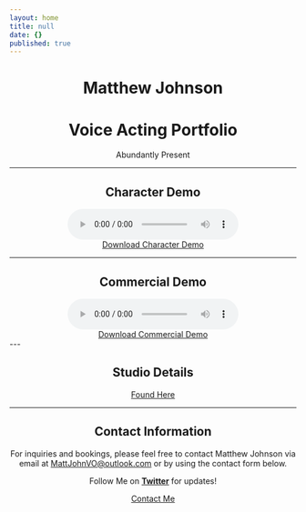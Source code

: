 ```yaml
---
layout: home
title: null
date: {}
published: true
---
```

<div align="center">
  <h1>Matthew Johnson</h1>
  <h1>Voice Acting Portfolio</h1>

  Abundantly Present
</div>

----

<div align="center">
  <h2>Character Demo</h2>
</div>


<div style="text-align:center;">

<div class="audio-container">
  <audio controls>
    <source src="/assets/audio/Matthew Johnson Character Demo.mp3" type="audio/mp3">
    Your browser does not support the audio tag.
  </audio>
</div>

<div class="audio-container">
  <a class="download-button highlighted" href="/assets/audio/Matthew Johnson Character Demo.mp3" download>Download Character Demo</a>
</div>

</div>

---
<div style="text-align:center;">

<h2>Commercial Demo</h2>

<div style="text-align:center;">

<div class="audio-container">
  <audio controls>
    <source src="/assets/audio/Matthew_Johnson_Commercial Demo.mp3" type="audio/mp3">
    Your browser does not support the audio tag.
  </audio>
</div>

<div class="audio-container">
  <a class="download-button highlighted" href="/assets/audio/Matthew_Johnson_Commercial_Demo.mp3" download>Download Commercial Demo</a>
</div>

</div>
</div>
---
<div style="text-align:center;">

<h2>Studio Details</h2>

<div class="button-container">
  <a class="pdf-button highlighted" href="/assets/docs/StudioDetails.pdf" target="_blank">Found Here</a>
</div>

</div>



---

<div style="text-align:center;">

<h2>Contact Information</h2>

<p>For inquiries and bookings, please feel free to contact Matthew Johnson via email at <a href="mailto:MattJohnVO@outlook.com">MattJohnVO@outlook.com</a> or by using the contact form below.</p>




<p>Follow Me on <strong><a href="https://twitter.com/mattjohnvo">Twitter</a></strong> for updates!</p>

<a href="/contact.html" class="highlighted">Contact Me</a>

</div>
